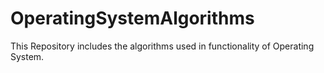 # OperatingSystemAlgorithms
This Repository includes the algorithms used in functionality of Operating System.
